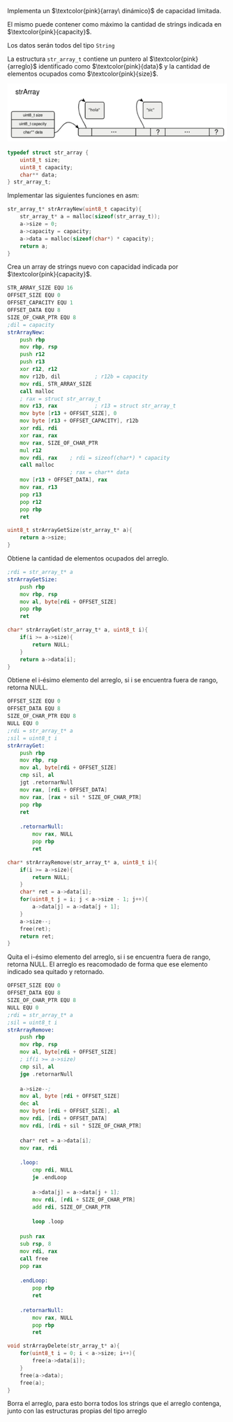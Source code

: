 Implementa un $\textcolor{pink}{array\ dinámico}$ de capacidad limitada. 

El mismo puede contener como máximo la cantidad de strings indicada en $\textcolor{pink}{capacity}$. 

Los datos serán todos del tipo `String`

La estructura `str_array_t` contiene un puntero al $\textcolor{pink}{arreglo}$ identificado como $\textcolor{pink}{data}$ y la cantidad de elementos ocupados como $\textcolor{pink}{size}$.

![alt text](image.png)

```c
typedef struct str_array {
    uint8_t size;
    uint8_t capacity;
    char** data;
} str_array_t;
```
Implementar las siguientes funciones en asm:
```c
str_array_t* strArrayNew(uint8_t capacity){
    str_array_t* a = malloc(sizeof(str_array_t));
    a->size = 0;
    a->capacity = capacity;
    a->data = malloc(sizeof(char*) * capacity);
    return a;
}
```
Crea un array de strings nuevo con capacidad indicada por $\textcolor{pink}{capacity}$.
```asm
STR_ARRAY_SIZE EQU 16
OFFSET_SIZE EQU 0
OFFSET_CAPACITY EQU 1
OFFSET_DATA EQU 8
SIZE_OF_CHAR_PTR EQU 8
;dil = capacity
strArrayNew:
    push rbp
    mov rbp, rsp
    push r12
    push r13
    xor r12, r12
    mov r12b, dil           ; r12b = capacity
    mov rdi, STR_ARRAY_SIZE
    call malloc
    ; rax = struct str_array_t
    mov r13, rax            ; r13 = struct str_array_t
    mov byte [r13 + OFFSET_SIZE], 0
    mov byte [r13 + OFFSET_CAPACITY], r12b
    xor rdi, rdi
    xor rax, rax
    mov rax, SIZE_OF_CHAR_PTR
    mul r12
    mov rdi, rax    ; rdi = sizeof(char*) * capacity
    call malloc
                    ; rax = char** data
    mov [r13 + OFFSET_DATA], rax
    mov rax, r13
    pop r13
    pop r12
    pop rbp
    ret
```
```c
uint8_t strArrayGetSize(str_array_t* a){
    return a->size;
}
```
Obtiene la cantidad de elementos ocupados del arreglo.
```asm
;rdi = str_array_t* a
strArrayGetSize:
    push rbp
    mov rbp, rsp
    mov al, byte[rdi + OFFSET_SIZE]
    pop rbp
    ret
```
```c
char* strArrayGet(str_array_t* a, uint8_t i){
    if(i >= a->size){
        return NULL;
    }
    return a->data[i];
}
```
Obtiene el i-ésimo elemento del arreglo, si i se encuentra fuera de rango, retorna NULL.
```asm
OFFSET_SIZE EQU 0
OFFSET_DATA EQU 8
SIZE_OF_CHAR_PTR EQU 8
NULL EQU 0
;rdi = str_array_t* a
;sil = uint8_t i
strArrayGet:
    push rbp
    mov rbp, rsp
    mov al, byte[rdi + OFFSET_SIZE]
    cmp sil, al
    jgt .retornarNull
    mov rax, [rdi + OFFSET_DATA]
    mov rax, [rax + sil * SIZE_OF_CHAR_PTR]
    pop rbp
    ret

    .retornarNull:
        mov rax, NULL
        pop rbp
        ret
```
```c
char* strArrayRemove(str_array_t* a, uint8_t i){
    if(i >= a->size){
        return NULL;
    }
    char* ret = a->data[i];
    for(uint8_t j = i; j < a->size - 1; j++){
        a->data[j] = a->data[j + 1];
    }
    a->size--;
    free(ret);
    return ret;
}
```
Quita el i-ésimo elemento del arreglo, si i se encuentra fuera de rango, retorna NULL. El arreglo es reacomodado de forma que ese elemento indicado sea quitado y retornado.
```asm
OFFSET_SIZE EQU 0
OFFSET_DATA EQU 8
SIZE_OF_CHAR_PTR EQU 8
NULL EQU 0
;rdi = str_array_t* a
;sil = uint8_t i
strArrayRemove:
    push rbp
    mov rbp, rsp
    mov al, byte[rdi + OFFSET_SIZE]
    ; if(i >= a->size)
    cmp sil, al
    jge .retornarNull

    a->size--;
    mov al, byte [rdi + OFFSET_SIZE]
    dec al
    mov byte [rdi + OFFSET_SIZE], al
    mov rdi, [rdi + OFFSET_DATA]
    mov rdi, [rdi + sil * SIZE_OF_CHAR_PTR]

    char* ret = a->data[i];
    mov rax, rdi

    .loop:
        cmp rdi, NULL
        je .endLoop

        a->data[j] = a->data[j + 1];
        mov rdi, [rdi + SIZE_OF_CHAR_PTR]
        add rdi, SIZE_OF_CHAR_PTR

        loop .loop

    push rax
    sub rsp, 8
    mov rdi, rax
    call free
    pop rax

    .endLoop:
        pop rbp
        ret

    .retornarNull:
        mov rax, NULL
        pop rbp
        ret
```
```c
void strArrayDelete(str_array_t* a){
    for(uint8_t i = 0; i < a->size; i++){
        free(a->data[i]);
    }
    free(a->data);
    free(a);
}
```
Borra el arreglo, para esto borra todos los strings que el arreglo contenga, junto con las estructuras propias del tipo
arreglo